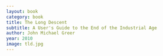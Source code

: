 ```yaml
---
layout: book
category: book
title: The Long Descent
subtitle: A User's Guide to the End of the Industrial Age
author: John Michael Greer
year: 2010
image: tld.jpg
---
```

